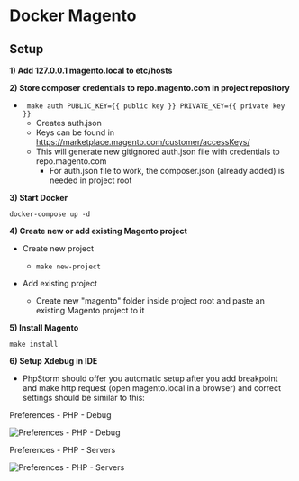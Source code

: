 # Docker Magento

## Setup

__1) Add 127.0.0.1 magento.local to etc/hosts__

__2) Store composer credentials to repo.magento.com in project repository__
- ``` make auth PUBLIC_KEY={{ public key }} PRIVATE_KEY={{ private key }}```
	- Creates auth.json
	- Keys can be found in https://marketplace.magento.com/customer/accessKeys/
	- This will generate new gitignored auth.json file with credentials to repo.magento.com
		- For auth.json file to work, the composer.json (already added) is needed in project root

__3) Start Docker__

```docker-compose up -d```

__4) Create new or add existing Magento project__

- Create new project
	- ```make new-project```

- Add existing project
	- Create new "magento" folder inside project root and paste an existing Magento project to it  

__5) Install Magento__

```make install```

__6) Setup Xdebug in IDE__

- PhpStorm should offer you automatic setup after you add breakpoint and make http request (open magento.local in a browser) and correct settings should be similar to this:

Preferences - PHP - Debug

![Preferences - PHP - Debug](https://i.ibb.co/BZJ4hjz/phpstorm-2.jpg "Preferences - PHP - Debug")

Preferences - PHP - Servers

![Preferences - PHP - Servers](https://i.ibb.co/GVqfVs5/phpstorm.jpg "Preferences - PHP - Servers")


